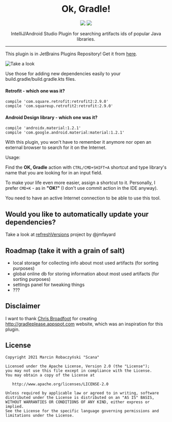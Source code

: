 
<h1 align="center">Ok, Gradle!</h1>
<p align="center">
  <img src="https://img.shields.io/badge/version-1.0.0-blue"/>
  <img src="https://img.shields.io/github/workflow/status/scana/ok-gradle/Java%20CI"/>
</p>
<p align="center">IntelliJ/Android Studio Plugin for searching artifacts ids of popular Java libraries.</p>

---

This plugin is in JetBrains Plugins Repository! Get it from [here](https://plugins.jetbrains.com/plugin/10102-ok-gradle-).


![Take a look](images/look_and_feel.gif)

Use those for adding new dependencies easily to your build.gradle/build.gradle.kts files.

#### Retrofit - which one was it?
```
compile 'com.square.retrofit:retrofit2:2.9.0'
compile 'com.squareup.retrofit2:retrofit:2.9.0'
```

#### Android Design library - which one was it?
```
compile 'androidx.material:1.2.1'
compile 'com.google.android.material:material:1.2.1'
```

With this plugin, you won't have to remember it anymore nor open an external browser to search for it on the Internet.

Usage:

Find the **OK, Gradle** action  with `CTRL/CMD+SHIFT+A` shortcut and type library's name that you are looking for in an input field.

To make your life even more easier, assign a shortcut to it. Personally, I prefer `CMD+K` - as in **"OK!"** (I don't use commit action in the IDE anyway).

You need to have an active Internet connection to be able to use this tool.

## Would you like to automatically update your dependencies?

Take a look at [refreshVersions](https://jmfayard.github.io/refreshVersions/) project by @jmfayard

## Roadmap (take it with a grain of salt)
- local storage for collecting info about most used artifacts (for sorting purposes)
- global online db for storing information about most used artifacts (for sorting purposes)
- settings panel for tweaking things 
- ???

## Disclaimer
I want to thank <a href="https://chrisbroadfoot.id.au">Chris Broadfoot</a> for creating <a href="http://gradleplease.appspot.com">http://gradleplease.appspot.com</a> website, which was an inspiration for this plugin.

## License
```
Copyright 2021 Marcin Robaczyński "Scana"

Licensed under the Apache License, Version 2.0 (the "License");
you may not use this file except in compliance with the License.
You may obtain a copy of the License at

   http://www.apache.org/licenses/LICENSE-2.0

Unless required by applicable law or agreed to in writing, software
distributed under the License is distributed on an "AS IS" BASIS,
WITHOUT WARRANTIES OR CONDITIONS OF ANY KIND, either express or implied.
See the License for the specific language governing permissions and
limitations under the License.
```
